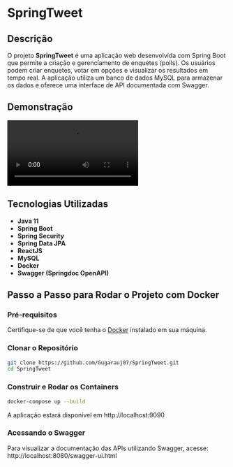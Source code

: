 # SpringTweet

## Descrição

O projeto **SpringTweet** é uma aplicação web desenvolvida com Spring Boot que permite a criação e gerenciamento de enquetes (polls). Os usuários podem criar enquetes, votar em opções e visualizar os resultados em tempo real. A aplicação utiliza um banco de dados MySQL para armazenar os dados e oferece uma interface de API documentada com Swagger.

## Demonstração
![Demonstração](documentation/springtweet.mp4)


## Tecnologias Utilizadas

- **Java 11**
- **Spring Boot**
- **Spring Security**
- **Spring Data JPA**
- **ReactJS**
- **MySQL**
- **Docker**
- **Swagger (Springdoc OpenAPI)**

## Passo a Passo para Rodar o Projeto com Docker

### Pré-requisitos

Certifique-se de que você tenha o [Docker](https://www.docker.com/get-started) instalado em sua máquina.

### Clonar o Repositório

```sh
git clone https://github.com/Gugarauj07/SpringTweet.git
cd SpringTweet
```

### Construir e Rodar os Containers
```sh
docker-compose up --build
```
A aplicação estará disponível em http://localhost:9090


### Acessando o Swagger
Para visualizar a documentação das APIs utilizando Swagger, acesse:
http://localhost:8080/swagger-ui.html

